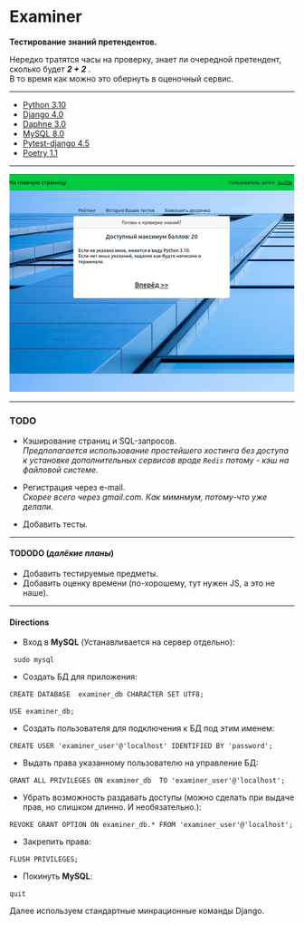 # Examiner
**Тестирование знаний претендентов.**

Нередко тратятся часы на проверку, знает ли очередной претендент, сколько будет ***2 + 2*** .  
В то время как можно это обернуть в оценочный сервис.

***

- [Python 3.10](https://www.python.org/ "Язык разработки")
- [Django 4.0](https://www.djangoproject.com/ "Фреймворк для веб-приложений")
- [Daphne 3.0](https://pypi.org/project/daphne/ "ASGI-сервер для UNIX от Django")
- [MySQL 8.0](https://www.mysql.com/ "Свободная реляционная система управления базами данных")
- [Pytest-django 4.5](https://pypi.org/project/pytest-django/ "Теститрует приложения Django с помощью  pytest")
- [Poetry 1.1](https://python-poetry.org/docs/ " Управление зависимостями ")

***
![Иллюстрация к проекту](https://github.com/Xewus/Examiner/blob/main/examiner.png)
***

### TODO
- Кэширование страниц и SQL-запросов.  
*Предполагается использование простейшего хостинга без доступа к установке дополнительных сервисов вроде `Redis` потому - кэш на файловой системе.*

- Регистрация через e-mail.  
*Скорее всего через gmail.com. Как мимнмум, потому-что уже делали.*

- Добавить тесты.

***

#### TODODO (*далёкие планы*)
- Добавить тестируемые предметы.
- Добавить оценку времени (по-хорошему, тут нужен JS, а это не наше).

***

#### Directions
- Вход в **MySQL** (Устанавливается на сервер отдельно):
```
 sudo mysql
```
- Создать БД для приложения:
```
CREATE DATABASE  examiner_db CHARACTER SET UTF8;
```
```
USE examiner_db;
```
- Создать пользователя для подключения к БД под этим именем:

```
CREATE USER 'examiner_user'@'localhost' IDENTIFIED BY 'password';
```
- Выдать права указанному пользователю на управление БД:
```
GRANT ALL PRIVILEGES ON examiner_db  TO 'examiner_user'@'localhost';
```
- Убрать возможность раздавать доступы (можно сделать при выдаче прав, но слишком длинно. И необязательно.):

```
REVOKE GRANT OPTION ON examiner_db.* FROM 'examiner_user'@'localhost';
```
- Закрепить права:
```
FLUSH PRIVILEGES;
```
- Покинуть **MySQL**:
```
quit
```
Далее используем стандартные минрационные команды Django.

